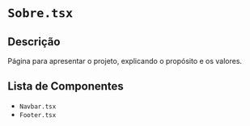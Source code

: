 # `Sobre.tsx`

## Descrição

Página para apresentar o projeto, explicando o propósito e os valores.

## Lista de Componentes

* `Navbar.tsx`
* `Footer.tsx`
